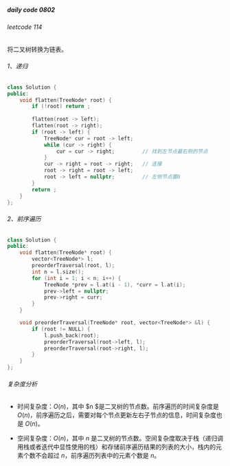 ##### daily code 0802

###### leetcode 114

将二叉树转换为链表。

###### 1、递归

```C++
class Solution {
public:
    void flatten(TreeNode* root) {
        if (!root) return ;
        
        flatten(root -> left);
        flatten(root -> right);
        if (root -> left) {
            TreeNode* cur = root -> left;
            while (cur -> right) {
                cur = cur -> right;         // 找到左节点最右侧的节点
            }
            cur -> right = root -> right;   // 连接
            root -> right = root -> left;   
            root -> left = nullptr;         // 左侧节点置0
        }
        return ;
    }
};
```

###### 2、前序遍历

```C++
class Solution {
public:
    void flatten(TreeNode* root) {
        vector<TreeNode*> l;
        preorderTraversal(root, l);
        int n = l.size();
        for (int i = 1; i < n; i++) {
            TreeNode *prev = l.at(i - 1), *curr = l.at(i);
            prev->left = nullptr;
            prev->right = curr;
        }
    }

    void preorderTraversal(TreeNode* root, vector<TreeNode*> &l) {
        if (root != NULL) {
            l.push_back(root);
            preorderTraversal(root->left, l);
            preorderTraversal(root->right, l);
        }
    }
};
```

###### 复杂度分析

- 时间复杂度：$O(n)$，其中 $n $是二叉树的节点数。前序遍历的时间复杂度是 $O(n)$，前序遍历之后，需要对每个节点更新左右子节点的信息，时间复杂度也是 $O(n)$。

- 空间复杂度：$O(n)$，其中 $n$ 是二叉树的节点数。空间复杂度取决于栈（递归调用栈或者迭代中显性使用的栈）和存储前序遍历结果的列表的大小，栈内的元素个数不会超过 $n$，前序遍历列表中的元素个数是 $n$。